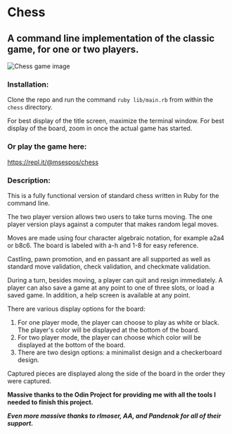 # Chess

## A command line implementation of the classic game, for one or two players.

![Chess game image](https://msespos.github.io/portfolio/imgs/Chess%20screenshot.png)

### Installation:

Clone the repo and run the command `ruby lib/main.rb` from within the `chess` directory.

For best display of the title screen, maximize the terminal window.
For best display of the board, zoom in once the actual game has started.

### Or play the game here:

https://repl.it/@msespos/chess

### Description:

This is a fully functional version of standard chess written in Ruby for the command line.

The two player version allows two users to take turns moving.
The one player version plays against a computer that makes random legal moves.

Moves are made using four character algebraic notation, for example a2a4 or b8c6.
The board is labeled with a-h and 1-8 for easy reference.

Castling, pawn promotion, and en passant are all supported as well as standard
move validation, check validation, and checkmate validation.

During a turn, besides moving, a player can quit and resign immediately.
A player can also save a game at any point to one of three slots, or load a saved game.
In addition, a help screen is available at any point.

There are various display options for the board:

1) For one player mode, the player can choose to play as white or black.
    The player's color will be displayed at the bottom of the board.
2) For two player mode, the player can choose which color will be displayed
    at the bottom of the board.
3) There are two design options: a minimalist design and a checkerboard design.

Captured pieces are displayed along the side of the board in the order they were captured.

**Massive thanks to the Odin Project for providing me with all the tools I needed to finish this project.**

***Even more massive thanks to rlmoser, AA, and Pandenok for all of their support.***
